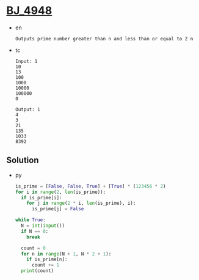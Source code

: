 # [BJ_4948](https://acmicpc.net/problem/4948)

* en

  ```en
  Outputs prime number greater than n and less than or equal to 2 n
  ```

* tc

  ```tc
  Input: 1
  10
  13
  100
  1000
  10000
  100000
  0

  Output: 1
  4
  3
  21
  135
  1033
  8392
  ```

## Solution

* py

  ```py
  is_prime = [False, False, True] + [True] * (123456 * 2)
  for i in range(2, len(is_prime)):
    if is_prime[i]:
      for j in range(2 * i, len(is_prime), i):
        is_prime[j] = False

  while True:
    N = int(input())
    if N == 0:
      break

    count = 0
    for n in range(N + 1, N * 2 + 1):
      if is_prime[n]:
        count += 1
    print(count)
  ```
